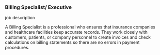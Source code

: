 ### Billing Specialist/ Executive
job description

A Billing Specialist is a professional who ensures that insurance companies and healthcare facilities keep accurate records. They work closely with customers, patients, or company personnel to create invoices and check calculations on billing statements so there are no errors in payment procedures.
